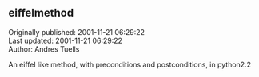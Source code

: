 ## eiffelmethod  
Originally published: 2001-11-21 06:29:22  
Last updated: 2001-11-21 06:29:22  
Author: Andres Tuells  
  
An eiffel like method, with preconditions and postconditions, in python2.2